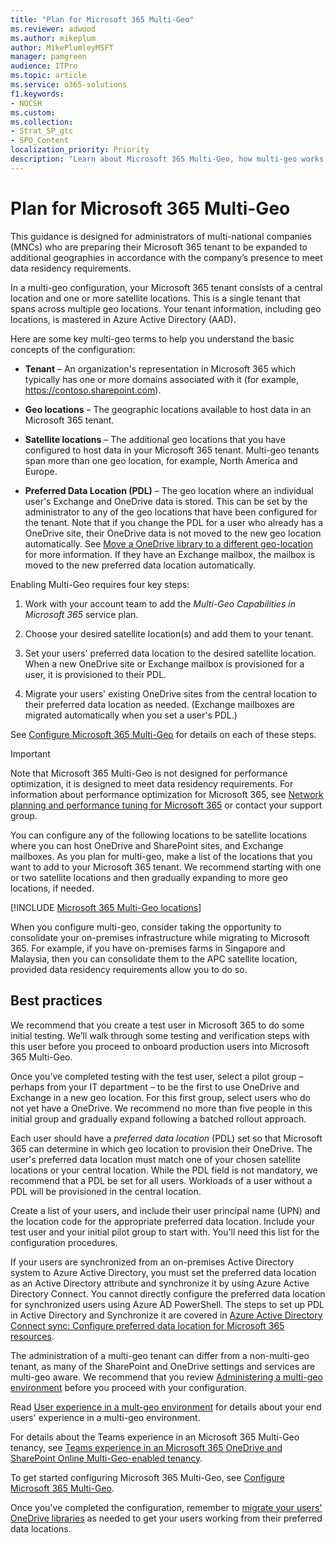 ```yaml
---
title: "Plan for Microsoft 365 Multi-Geo"
ms.reviewer: adwood
ms.author: mikeplum
author: MikePlumleyMSFT
manager: pamgreen
audience: ITPro
ms.topic: article
ms.service: o365-solutions
f1.keywords:
- NOCSH
ms.custom: 
ms.collection: 
- Strat_SP_gtc
- SPO_Content
localization_priority: Priority
description: "Learn about Microsoft 365 Multi-Geo, how multi-geo works, and what geo-locations are available for data storage."
---
```


# Plan for Microsoft 365 Multi-Geo

This guidance is designed for administrators of multi-national companies (MNCs) who are preparing their Microsoft 365 tenant to be expanded to additional geographies in accordance with the company’s presence to meet data residency requirements.

In a multi-geo configuration, your Microsoft 365 tenant consists of a central location and one or more satellite locations. This is a single tenant that spans across multiple geo locations. Your tenant information, including geo locations, is mastered in Azure Active Directory (AAD).

Here are some key multi-geo terms to help you understand the basic concepts of the configuration:

-   **Tenant** – An organization's representation in Microsoft 365 which typically has one or more domains associated with it (for example, https://contoso.sharepoint.com). 

-   **Geo locations** – The geographic locations available to host data in an Microsoft 365 tenant.

-   **Satellite locations** – The additional geo locations that you have configured to host data in your Microsoft 365 tenant. Multi-geo tenants span more than one geo location, for example, North America and Europe.

-   **Preferred Data Location (PDL)** – The geo location where an individual user's Exchange and OneDrive data is stored. This can be set by the administrator to any of the geo locations that have been configured for the tenant. Note that if you change the PDL for a user who already has a OneDrive site, their OneDrive data is not moved to the new geo location automatically. See [Move a OneDrive library to a different geo-location](move-onedrive-between-geo-locations.md) for more information. If they have an Exchange mailbox, the mailbox is moved to the new preferred data location automatically.

Enabling Multi-Geo requires four key steps:

1.  Work with your account team to add the _Multi-Geo Capabilities in Microsoft 365_ service plan.

2.  Choose your desired satellite location(s) and add them to your tenant.

3.  Set your users' preferred data location to the desired satellite location. When a new OneDrive site or Exchange mailbox is provisioned for a user, it is provisioned to their PDL.

4.  Migrate your users' existing OneDrive sites from the central location to their preferred data location as needed. (Exchange mailboxes are migrated automatically when you set a user's PDL.)

See [Configure Microsoft 365 Multi-Geo](multi-geo-tenant-configuration.md) for details on each of these steps.

> [!IMPORTANT]
> Note that Microsoft 365 Multi-Geo is not designed for performance optimization, it is designed to meet data residency requirements. For information about performance optimization for Microsoft 365, see [Network planning and performance tuning for Microsoft 365](https://support.office.com/article/e5f1228c-da3c-4654-bf16-d163daee8848) or contact your support group.

You can configure any of the following locations to be satellite locations where you can host OneDrive and SharePoint sites, and Exchange mailboxes. As you plan for multi-geo, make a list of the locations that you want to add to your Microsoft 365 tenant. We recommend starting with one or two satellite locations and then gradually expanding to more geo locations, if needed.

[!INCLUDE [Microsoft 365 Multi-Geo locations](includes/office-365-multi-geo-locations.md)]

When you configure multi-geo, consider taking the opportunity to consolidate your on-premises infrastructure while migrating to Microsoft 365. For example, if you have on-premises farms in Singapore and Malaysia, then you can consolidate them to the APC satellite location, provided data residency requirements allow you to do so.

## Best practices

We recommend that you create a test user in Microsoft 365 to do some initial testing. We’ll walk through some testing and verification steps with this user before you proceed to onboard production users into Microsoft 365 Multi-Geo.

Once you’ve completed testing with the test user, select a pilot group – perhaps from your IT department – to be the first to use OneDrive and Exchange in a new geo location. For this first group, select users who do not yet have a OneDrive. We recommend no more than five people in this initial group and gradually expand following a batched rollout approach.

Each user should have a *preferred data location* (PDL) set so that Microsoft 365 can determine in which geo location to provision their OneDrive. The user's preferred data location must match one of your chosen satellite locations or your central location. While the PDL field is not mandatory, we recommend that a PDL be set for all users. Workloads of a user without a PDL will be provisioned in the central location.

Create a list of your users, and include their user principal name (UPN) and the location code for the appropriate preferred data location. Include your test user and your initial pilot group to start with. You'll need this list for the configuration procedures.

If your users are synchronized from an on-premises Active Directory system to Azure Active Directory, you must set the preferred data location as an Active Directory attribute and synchronize it by using Azure Active Directory Connect. You cannot directly configure the preferred data location for synchronized users using Azure AD PowerShell. The steps to set up PDL in Active Directory and Synchronize it are covered in [Azure Active Directory Connect sync: Configure preferred data location for Microsoft 365 resources](https://docs.microsoft.com/azure/active-directory/connect/active-directory-aadconnectsync-feature-preferreddatalocation).

The administration of a multi-geo tenant can differ from a non-multi-geo tenant, as many of the SharePoint and OneDrive settings and services are multi-geo aware. We recommend that you review [Administering a multi-geo environment](administering-a-multi-geo-environment.md) before you proceed with your configuration.

Read [User experience in a mult-geo environment](multi-geo-user-experience.md) for details about your end users' experience in a multi-geo environment.

For details about the Teams experience in an Microsoft 365 Multi-Geo tenancy, see [Teams experience in an Microsoft 365 OneDrive and SharePoint Online Multi-Geo-enabled tenancy](https://docs.microsoft.com/microsoftteams/teams-experience-o365odb-spo-multi-geo).

To get started configuring Microsoft 365 Multi-Geo, see [Configure Microsoft 365 Multi-Geo](multi-geo-tenant-configuration.md).

Once you've completed the configuration, remember to [migrate your users' OneDrive libraries](move-onedrive-between-geo-locations.md) as needed to get your users working from their preferred data locations.
